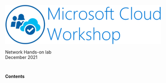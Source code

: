 ![Microsoft Cloud Workshop](images/ms-cloud-workshop.png)

Network Hands-on lab  
December 2021

<br />

**Contents**
